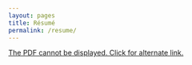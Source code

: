 ```yaml
---
layout: pages
title: Résumé
permalink: /resume/
---
```


<object width="392" height="500" type="application/pdf" data="/Resume.pdf?#view=FitH&scrollbar=0&toolbar=0&navpanes=0">
    <p><a href="/Resume.pdf">The PDF cannot be displayed. Click for alternate link.</a></p>
</object>
